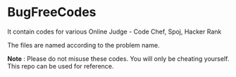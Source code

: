 

BugFreeCodes
============

It contain codes for various Online Judge - Code Chef, Spoj, Hacker Rank

The files are named according to the problem name. 

**Note** : Please do not misuse these codes. You will only be cheating yourself. This repo can be used for reference.
